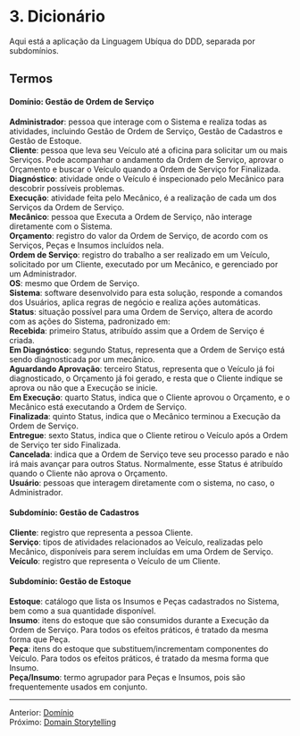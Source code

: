 # 3. Dicionário

Aqui está a aplicação da Linguagem Ubíqua do DDD, separada por subdomínios. 

## Termos

#### Domínio: Gestão de Ordem de Serviço
**Administrador**: pessoa que interage com o Sistema e realiza todas as atividades, incluindo Gestão de Ordem de Serviço, Gestão de Cadastros e Gestão de Estoque.  
**Cliente**: pessoa que leva seu Veículo até a oficina para solicitar um ou mais Serviços. Pode acompanhar o andamento da Ordem de Serviço, aprovar o Orçamento e buscar o Veículo quando a Ordem de Serviço for Finalizada.  
**Diagnóstico**: atividade onde o Veículo é inspecionado pelo Mecânico para descobrir possíveis problemas.  
**Execução**: atividade feita pelo Mecânico, é a realização de cada um dos Serviços da Ordem de Serviço.  
**Mecânico**: pessoa que Executa a Ordem de Serviço, não interage diretamente com o Sistema.  
**Orçamento**: registro do valor da Ordem de Serviço, de acordo com os Serviços, Peças e Insumos incluídos nela.  
**Ordem de Serviço**: registro do trabalho a ser realizado em um Veículo, solicitado por um Cliente, executado por um Mecânico, e gerenciado por um Administrador.  
**OS**: mesmo que Ordem de Serviço.  
**Sistema**: software desenvolvido para esta solução, responde a comandos dos Usuários, aplica regras de negócio e realiza ações automáticas.  
**Status**: situação possível para uma Ordem de Serviço, altera de acordo com as ações do Sistema, padronizado em:  
    **Recebida**: primeiro Status, atribuído assim que a Ordem de Serviço é criada.  
    **Em Diagnóstico**: segundo Status, representa que a Ordem de Serviço está sendo diagnosticada por um mecânico.  
    **Aguardando Aprovação**: terceiro Status, representa que o Veículo já foi diagnosticado, o Orçamento já foi gerado, e resta que o Cliente indique se aprova ou não que a Execução se inicie.  
    **Em Execução**: quarto Status, indica que o Cliente aprovou o Orçamento, e o Mecânico está executando a Ordem de Serviço.  
    **Finalizada**: quinto Status, indica que o Mecânico terminou a Execução da Ordem de Serviço.  
    **Entregue**: sexto Status, indica que o Cliente retirou o Veículo após a Ordem de Serviço ter sido Finalizada.  
    **Cancelada**: indica que a Ordem de Serviço teve seu processo parado e não irá mais avançar para outros Status. Normalmente, esse Status é atribuído quando o Cliente não aprova o Orçamento.  
**Usuário**: pessoas que interagem diretamente com o sistema, no caso, o Administrador.  

#### Subdomínio: Gestão de Cadastros
**Cliente**: registro que representa a pessoa Cliente.  
**Serviço**: tipos de atividades relacionados ao Veículo, realizadas pelo Mecânico, disponíveis para serem incluídas em uma Ordem de Serviço.  
**Veículo**: registro que representa o Veículo de um Cliente.  

#### Subdomínio: Gestão de Estoque
**Estoque**: catálogo que lista os Insumos e Peças cadastrados no Sistema, bem como a sua quantidade disponível.  
**Insumo**: itens do estoque que são consumidos durante a Execução da Ordem de Serviço. Para todos os efeitos práticos, é tratado da mesma forma que Peça.  
**Peça**: itens do estoque que substituem/incrementam componentes do Veículo. Para todos os efeitos práticos, é tratado da mesma forma que Insumo.  
**Peça/Insumo**: termo agrupador para Peças e Insumos, pois são frequentemente usados em conjunto.  

---
Anterior: [Domínio](2_dominio.md)  
Próximo: [Domain Storytelling](4_domain_storytelling.md)
